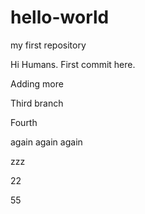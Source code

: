 # hello-world
my first repository


Hi Humans. First commit here.

Adding more 

Third branch

Fourth

again
again again

zzz

22

55
